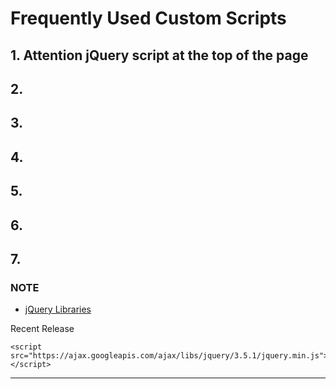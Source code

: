 # Frequently Used Custom Scripts 

## 1. Attention jQuery script at the top of the page 

## 2. 

## 3. 

## 4. 

## 5. 

## 6. 

## 7.

### NOTE 
- [jQuery Libraries](https://developers.google.com/speed/libraries/devguide#jquery)

Recent Release
```
<script src="https://ajax.googleapis.com/ajax/libs/jquery/3.5.1/jquery.min.js"></script> 
```

-----------
```
```

```
```

```
```
